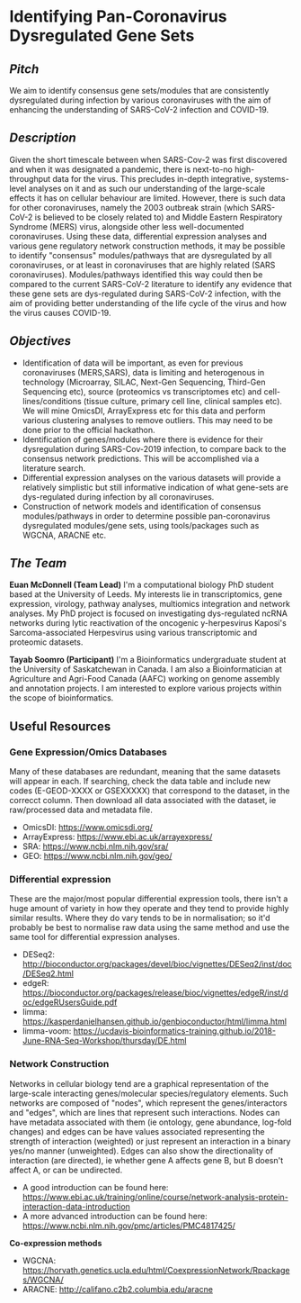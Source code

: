# Identifying Pan-Coronavirus Dysregulated Gene Sets

## *Pitch*
We aim to identify consensus gene sets/modules that are consistently dysregulated during infection by various coronaviruses with the aim of enhancing the understanding of SARS-CoV-2 infection and COVID-19.

## *Description*
Given the short timescale between when SARS-Cov-2 was first discovered and when it was designated a pandemic, there is next-to-no high-throughput data for the virus. This precludes in-depth integrative, systems-level analyses on it and as such our understanding of the large-scale effects it has on cellular behaviour are limited. However, there is such data for other coronaviruses, namely the 2003 outbreak strain (which SARS-CoV-2 is believed to be closely related to) and Middle Eastern Respiratory Syndrome (MERS) virus, alongside other less well-documented coronaviruses. Using these data, differential expression analyses and various gene regulatory network construction methods, it may be possible to identify "consensus" modules/pathways that are dysregulated by all coronaviruses, or at least in coronaviruses that are highly related (SARS coronaviruses). Modules/pathways identified this way could then be compared to the current SARS-CoV-2 literature to identify any evidence that these gene sets are dys-regulated during SARS-CoV-2 infection, with the aim of providing better understanding of the life cycle of the virus and how the virus causes COVID-19.

## *Objectives*
* Identification of data will be important, as even for previous coronaviruses (MERS,SARS), data is limiting and heterogenous in technology (Microarray, SILAC, Next-Gen Sequencing, Third-Gen Sequencing etc), source (proteomics vs transcriptomes etc) and cell-lines/conditions (tissue culture, primary cell line, clinical samples etc). We will mine OmicsDI, ArrayExpress etc for this data and perform various clustering analyses to remove outliers. This may need to be done prior to the official hackathon. 
* Identification of genes/modules where there is evidence for their dysregulation during SARS-Cov-2019 infection, to compare back to the consensus network predictions. This will be accomplished via a literature search.
* Differential expression analyses on the various datasets will provide a relatively simplistic but still informative indication of what gene-sets are dys-regulated during infection by all coronaviruses.
* Construction of network models and identification of consensus modules/pathways in order to determine possible pan-coronavirus dysregulated modules/gene sets, using tools/packages such as WGCNA, ARACNE etc.

## *The Team*
**Euan McDonnell (Team Lead)**
I'm a computational biology PhD student based at the University of Leeds. My interests lie in transcriptomics, gene expression, virology, pathway analyses, multiomics integration and network analyses. My PhD project is focused on investigating dys-regulated ncRNA networks during lytic reactivation of the oncogenic y-herpesvirus Kaposi's Sarcoma-associated Herpesvirus using various transcriptomic and proteomic datasets. 

**Tayab Soomro (Participant)**
I'm a Bioinformatics undergraduate student at the University of Saskatchewan in Canada. I am also a Bioinformatician at Agriculture and Agri-Food Canada (AAFC) working on genome assembly and annotation projects. I am interested to explore various projects within the scope of bioinformatics.

## Useful Resources 

### Gene Expression/Omics Databases

Many of these databases are redundant, meaning that the same datasets will appear in each. If searching, check the data table and include new codes (E-GEOD-XXXX or GSEXXXXX) that correspond to the dataset, in the correcct column. Then download all data associated with the dataset, ie raw/processed data and metadata file. 

* OmicsDI:      https://www.omicsdi.org/
* ArrayExpress: https://www.ebi.ac.uk/arrayexpress/
* SRA:          https://www.ncbi.nlm.nih.gov/sra/
* GEO:          https://www.ncbi.nlm.nih.gov/geo/


### Differential expression

These are the major/most popular differential expression tools, there isn't a huge amount of variety in how they operate and they tend to provide highly similar results. Where they do vary tends to be in normalisation; so it'd probably be best to normalise raw data using the same method and use the same tool for differential expression analyses.

* DESeq2:     http://bioconductor.org/packages/devel/bioc/vignettes/DESeq2/inst/doc/DESeq2.html
* edgeR:      https://bioconductor.org/packages/release/bioc/vignettes/edgeR/inst/doc/edgeRUsersGuide.pdf
* limma:      https://kasperdanielhansen.github.io/genbioconductor/html/limma.html
* limma-voom: https://ucdavis-bioinformatics-training.github.io/2018-June-RNA-Seq-Workshop/thursday/DE.html


### Network Construction

Networks in cellular biology tend are a graphical representation of the large-scale interacting genes/molecular species/regulatory elements. Such networks are composed of "nodes", which represent the genes/interactors and "edges", which are lines that represent such interactions. Nodes can have metadata associated with them (ie ontology, gene abundance, log-fold changes) and edges can be have values associated representing the strength of interaction (weighted) or just represent an interaction in a binary yes/no manner (unweighted). Edges can also show the directionality of interaction (are directed), ie whether gene A affects gene B, but B doesn't affect A, or can be undirected.

* A good introduction can be found here: https://www.ebi.ac.uk/training/online/course/network-analysis-protein-interaction-data-introduction
* A more advanced introduction can be found here: https://www.ncbi.nlm.nih.gov/pmc/articles/PMC4817425/

**Co-expression methods**
* WGCNA:  https://horvath.genetics.ucla.edu/html/CoexpressionNetwork/Rpackages/WGCNA/
* ARACNE: http://califano.c2b2.columbia.edu/aracne
